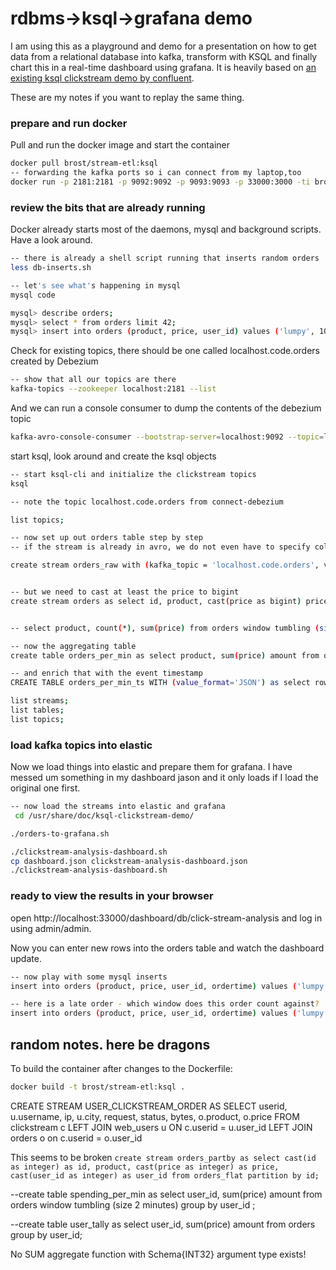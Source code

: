 # rdbms->ksql->grafana demo

I am using this as a playground and demo for a presentation on how to get data from a relational database into kafka, transform with KSQL and finally chart this in a real-time dashboard using grafana. It is heavily based on [an existing ksql clickstream demo by confluent](https://github.com/confluentinc/ksql/tree/v0.5/ksql-clickstream-demo#clickstream-analysis).

These are my notes if you want to replay the same thing.

### prepare and run docker
Pull and run the docker image and start the container

``` sh 
docker pull brost/stream-etl:ksql
-- forwarding the kafka ports so i can connect from my laptop,too
docker run -p 2181:2181 -p 9092:9092 -p 9093:9093 -p 33000:3000 -ti brost/stream-etl:ksql bash
```

### review the bits that are already running
Docker already starts most of the daemons, mysql and background scripts. Have a look around.

``` sh
-- there is already a shell script running that inserts random orders
less db-inserts.sh

-- let's see what's happening in mysql
mysql code

mysql> describe orders;
mysql> select * from orders limit 42;
mysql> insert into orders (product, price, user_id) values ('lumpy', 100, 42);
```

Check for existing topics, there should be one called localhost.code.orders created by Debezium

``` sh
-- show that all our topics are there
kafka-topics --zookeeper localhost:2181 --list
```

And we can run a console consumer to dump the contents of the debezium topic
``` sh
kafka-avro-console-consumer --bootstrap-server=localhost:9092 --topic=localhost.code.orders
```

start ksql, look around and create the ksql objects
``` sh
-- start ksql-cli and initialize the clickstream topics
ksql 

-- note the topic localhost.code.orders from connect-debezium

list topics;

-- now set up out orders table step by step
-- if the stream is already in avro, we do not even have to specify columns

create stream orders_raw with (kafka_topic = 'localhost.code.orders', value_format = 'AVRO', timestamp='ordertime');


-- but we need to cast at least the price to bigint
create stream orders as select id, product, cast(price as bigint) price, user_id, ordertime from orders_raw;


-- select product, count(*), sum(price) from orders window tumbling (size 15 seconds) group by product;

-- now the aggregating table
create table orders_per_min as select product, sum(price) amount from orders window hopping (size 60 seconds, advance by 15 seconds) group by product;

-- and enrich that with the event timestamp
CREATE TABLE orders_per_min_ts WITH (value_format='JSON') as select rowTime as event_ts, * from orders_per_min;

list streams;
list tables;
list topics;
```

### load kafka topics into elastic
Now we load things into elastic and prepare them for grafana. I have messed um something in my dashboard jason and it only loads if I load the original one first. 

``` sh
-- now load the streams into elastic and grafana
 cd /usr/share/doc/ksql-clickstream-demo/

./orders-to-grafana.sh

./clickstream-analysis-dashboard.sh
cp dashboard.json clickstream-analysis-dashboard.json
./clickstream-analysis-dashboard.sh
```

### ready to view the results in your browser

open http://localhost:33000/dashboard/db/click-stream-analysis and log in using admin/admin.

Now you can enter new rows into the orders table and watch the dashboard update.

``` sh
-- now play with some mysql inserts
insert into orders (product, price, user_id, ordertime) values ('lumpy', 500, 42, now());

-- here is a late order - which window does this order count against?
insert into orders (product, price, user_id, ordertime) values ('lumpy', 300, 42, date_sub(now(), interval 1 minute));
```

## random notes. here be dragons
To build the container after changes to the Dockerfile:

``` sh
docker build -t brost/stream-etl:ksql .
```

CREATE STREAM USER_CLICKSTREAM_ORDER AS SELECT userid, u.username, ip, u.city, request, status, bytes, o.product, o.price FROM clickstream c LEFT JOIN web_users u ON c.userid = u.user_id LEFT JOIN orders o on c.userid = o.user_id

This seems to be broken
```create stream orders_partby as select cast(id as integer) as id, product, cast(price as integer) as price, cast(user_id as integer) as user_id from orders_flat partition by id;```

--create table spending_per_min as select user_id, sum(price) amount from orders window tumbling (size 2 minutes) group by user_id ;

--create table user_tally as select user_id, sum(price) amount from orders group by user_id;

No SUM aggregate function with Schema{INT32}  argument type exists!
